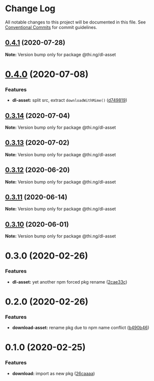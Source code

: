# Change Log

All notable changes to this project will be documented in this file.
See [Conventional Commits](https://conventionalcommits.org) for commit guidelines.

## [0.4.1](https://github.com/thi-ng/umbrella/compare/@thi.ng/dl-asset@0.4.0...@thi.ng/dl-asset@0.4.1) (2020-07-28)

**Note:** Version bump only for package @thi.ng/dl-asset





# [0.4.0](https://github.com/thi-ng/umbrella/compare/@thi.ng/dl-asset@0.3.14...@thi.ng/dl-asset@0.4.0) (2020-07-08)


### Features

* **dl-asset:** split src, extract `downloadWithMime()` ([d749819](https://github.com/thi-ng/umbrella/commit/d74981963ce4bfbfe3465c71085995173826329c))





## [0.3.14](https://github.com/thi-ng/umbrella/compare/@thi.ng/dl-asset@0.3.13...@thi.ng/dl-asset@0.3.14) (2020-07-04)

**Note:** Version bump only for package @thi.ng/dl-asset





## [0.3.13](https://github.com/thi-ng/umbrella/compare/@thi.ng/dl-asset@0.3.12...@thi.ng/dl-asset@0.3.13) (2020-07-02)

**Note:** Version bump only for package @thi.ng/dl-asset





## [0.3.12](https://github.com/thi-ng/umbrella/compare/@thi.ng/dl-asset@0.3.11...@thi.ng/dl-asset@0.3.12) (2020-06-20)

**Note:** Version bump only for package @thi.ng/dl-asset





## [0.3.11](https://github.com/thi-ng/umbrella/compare/@thi.ng/dl-asset@0.3.10...@thi.ng/dl-asset@0.3.11) (2020-06-14)

**Note:** Version bump only for package @thi.ng/dl-asset





## [0.3.10](https://github.com/thi-ng/umbrella/compare/@thi.ng/dl-asset@0.3.9...@thi.ng/dl-asset@0.3.10) (2020-06-01)

**Note:** Version bump only for package @thi.ng/dl-asset





# 0.3.0 (2020-02-26)


### Features

* **dl-asset:** yet another npm forced pkg rename ([2cae33c](https://github.com/thi-ng/umbrella/commit/2cae33cabd379b3d449079edfc255d9cf56c34a5))





# 0.2.0 (2020-02-26)


### Features

* **download-asset:** rename pkg due to npm name conflict ([b490b46](https://github.com/thi-ng/umbrella/commit/b490b46994333103f653514c96531637d903202d))





# 0.1.0 (2020-02-25)


### Features

* **download:** import as new pkg ([26caaaa](https://github.com/thi-ng/umbrella/commit/26caaaadf6c3f7b6bb83e8a4160a91b7e2db8714))
